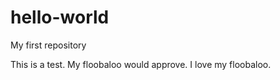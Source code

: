 # hello-world
My first repository

This is a test. My floobaloo would approve.
I love my floobaloo.
